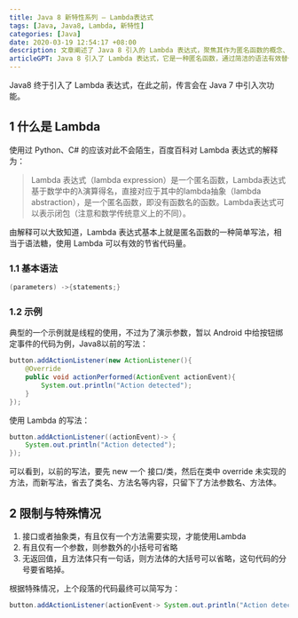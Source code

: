 ```yaml
---
title: Java 8 新特性系列 – Lambda表达式
tags: [Java, Java8, Lambda, 新特性]
categories: [Java]
date: 2020-03-19 12:54:17 +08:00
description: 文章阐述了 Java 8 引入的 Lambda 表达式，聚焦其作为匿名函数的概念、简化代码的语法，并列举了具体示例和使用限制。
articleGPT: Java 8 引入了 Lambda 表达式，它是一种匿名函数，通过简洁的语法有效替代了冗余的代码写法（尤其适用于只有一个待实现方法的接口），从而大幅节省代码量。
---
```


Java8 终于引入了 Lambda 表达式，在此之前，传言会在 Java 7 中引入次功能。

## 1 什么是 Lambda

使用过 Python、C# 的应该对此不会陌生，百度百科对 Lambda 表达式的解释为：

> Lambda 表达式（lambda
> expression）是一个匿名函数，Lambda表达式基于数学中的λ演算得名，直接对应于其中的lambda抽象（lambda
> abstraction），是一个匿名函数，即没有函数名的函数。Lambda表达式可以表示闭包（注意和数学传统意义上的不同）。

由解释可以大致知道，Lambda 表达式基本上就是匿名函数的一种简单写法，相当于语法糖，使用 Lambda 可以有效的节省代码量。

### 1.1 基本语法

```java
(parameters) ->{statements;}
```

### 1.2 示例

典型的一个示例就是线程的使用，不过为了演示参数，暂以 Android 中给按钮绑定事件的代码为例，Java8以前的写法：

```java
button.addActionListener(new ActionListener(){
    @Override
    public void actionPerformed(ActionEvent actionEvent){
        System.out.println("Action detected");
    }
});
```

使用 Lambda 的写法：

```java
button.addActionListener((actionEvent)-> {
    System.out.println("Action detected");
});
```

可以看到，以前的写法，要先 new 一个 接口/类，然后在类中 override
未实现的方法，而新写法，省去了类名、方法名等内容，只留下了方法参数名、方法体。

## 2 限制与特殊情况

  1. 接口或者抽象类，有且仅有一个方法需要实现，才能使用Lambda
  2. 有且仅有一个参数，则参数外的小括号可省略
  3. 无返回值，且方法体只有一句话，则方法体的大括号可以省略，这句代码的分号要省略掉。

根据特殊情况，上个段落的代码最终可以简写为：

```java
button.addActionListener(actionEvent-> System.out.println("Action detected"));
```
